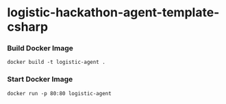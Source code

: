 # logistic-hackathon-agent-template-csharp

### Build Docker Image

```docker build -t logistic-agent .```

### Start Docker Image
```docker run -p 80:80 logistic-agent```

